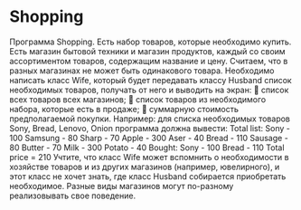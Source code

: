 # Shopping
Программа Shopping.
Есть набор товаров, которые необходимо купить.
Есть магазин бытовой техники и магазин продуктов, каждый со своим ассортиментом
товаров, содержащим название и цену. Считаем, что в разных магазинах не может быть
одинакового товара.
Необходимо написать класс Wife, который будет передавать классу Husband список
необходимых товаров, получать от него и выводить на экран:
 список всех товаров всех магазинов;
 список товаров из необходимого набора, которые есть в продаже;
 суммарную стоимость предполагаемой покупки.
Например: для списка необходимых товаров Sony, Bread, Lenovo, Onion программа
должна вывести:
Total list:
Sony - 100
Samsung - 80
Sharp - 70
Apple - 300
Aser - 40
Bread - 110
Sausage - 80
Butter - 70
Milk - 300
Potato - 40
Bought:
Sony - 100
Bread - 110
Total price = 210
Учтите, что класс Wife может вспомнить о необходимости в хозяйстве товаров и из
других магазинов (например, ювелирного), и этот класс не хочет знать, где класс Husband
собирается приобретать необходимое. Разные виды магазинов могут по-разному
реализовывать свое поведение.
